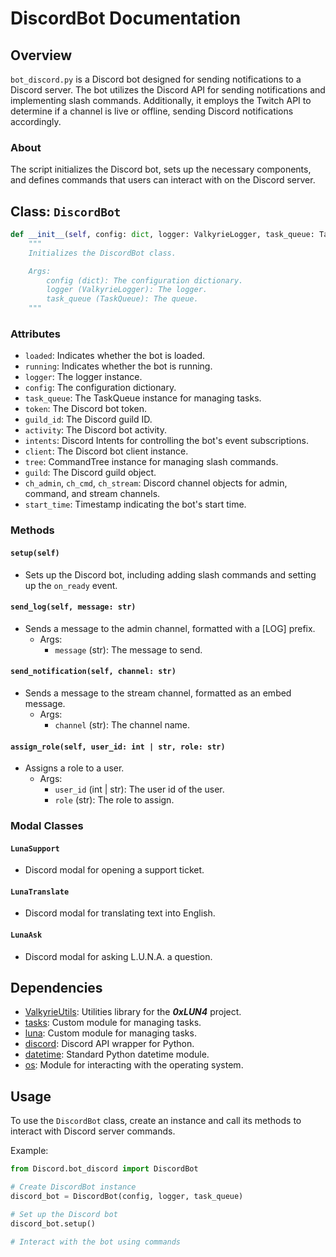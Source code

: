 # DiscordBot Documentation

## Overview

`bot_discord.py` is a Discord bot designed for sending notifications to a Discord server. The bot utilizes the Discord API for sending notifications and implementing slash commands. Additionally, it employs the Twitch API to determine if a channel is live or offline, sending Discord notifications accordingly.

### About

The script initializes the Discord bot, sets up the necessary components, and defines commands that users can interact with on the Discord server.

## Class: `DiscordBot`

```python
def __init__(self, config: dict, logger: ValkyrieLogger, task_queue: TaskQueue):
    """
    Initializes the DiscordBot class.

    Args:
        config (dict): The configuration dictionary.
        logger (ValkyrieLogger): The logger.
        task_queue (TaskQueue): The queue.
    """
```

### Attributes

- `loaded`: Indicates whether the bot is loaded.
- `running`: Indicates whether the bot is running.
- `logger`: The logger instance.
- `config`: The configuration dictionary.
- `task_queue`: The TaskQueue instance for managing tasks.
- `token`: The Discord bot token.
- `guild_id`: The Discord guild ID.
- `activity`: The Discord bot activity.
- `intents`: Discord Intents for controlling the bot's event subscriptions.
- `client`: The Discord bot client instance.
- `tree`: CommandTree instance for managing slash commands.
- `guild`: The Discord guild object.
- `ch_admin`, `ch_cmd`, `ch_stream`: Discord channel objects for admin, command, and stream channels.
- `start_time`: Timestamp indicating the bot's start time.

### Methods

#### `setup(self)`
- Sets up the Discord bot, including adding slash commands and setting up the `on_ready` event.

#### `send_log(self, message: str)`
- Sends a message to the admin channel, formatted with a [LOG] prefix.
  - Args:
    - `message` (str): The message to send.

#### `send_notification(self, channel: str)`
- Sends a message to the stream channel, formatted as an embed message.
  - Args:
    - `channel` (str): The channel name.

#### `assign_role(self, user_id: int | str, role: str)`
- Assigns a role to a user.
  - Args:
    - `user_id` (int | str): The user id of the user.
    - `role` (str): The role to assign.

### Modal Classes

#### `LunaSupport`
- Discord modal for opening a support ticket.

#### `LunaTranslate`
- Discord modal for translating text into English.

#### `LunaAsk`
- Discord modal for asking L.U.N.A. a question.

## Dependencies

- [ValkyrieUtils](https://github.com/ValkyFischer/ValkyrieUtils): Utilities library for the ***0xLUN4*** project.
- [tasks](modules/tasks.md): Custom module for managing tasks.
- [luna](modules/luna.md): Custom module for managing tasks.
- [discord](https://discordpy.readthedocs.io/en/stable/): Discord API wrapper for Python.
- [datetime](https://docs.python.org/3/library/datetime.html): Standard Python datetime module.
- [os](https://docs.python.org/3/library/os.html): Module for interacting with the operating system.

## Usage

To use the `DiscordBot` class, create an instance and call its methods to interact with Discord server commands.

Example:

```python
from Discord.bot_discord import DiscordBot

# Create DiscordBot instance
discord_bot = DiscordBot(config, logger, task_queue)

# Set up the Discord bot
discord_bot.setup()

# Interact with the bot using commands
```
